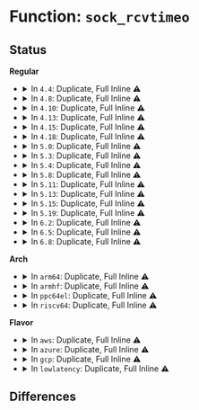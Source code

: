 # Function: <code>sock_rcvtimeo</code>

## Status
<b>Regular</b>
<ul>
<li>
<details>
<summary>In <code>4.4</code>: Duplicate, Full Inline ⚠️</summary>

**Collision:** Static Duplication

**Inline:** Full

**Transformation:** False

**Instances:**

```
In net/core/datagram.c (ffffffff8170ca1e)
Location: include/net/sock.h:2086
Inline: True
Inline callers:
  - net/core/datagram.c:__skb_recv_datagram
```
```
In net/ipv4/inet_connection_sock.c (ffffffff81764f82)
Location: include/net/sock.h:2086
Inline: True
Inline callers:
  - net/ipv4/inet_connection_sock.c:inet_csk_accept
```
```
In net/ipv4/tcp.c (ffffffff817662af)
Location: include/net/sock.h:2086
Inline: True
Inline callers:
  - net/ipv4/tcp.c:tcp_splice_read
  - net/ipv4/tcp.c:tcp_recvmsg
```
```
In net/unix/af_unix.c (ffffffff817bf348)
Location: include/net/sock.h:2086
Inline: True
Inline callers:
  - net/unix/af_unix.c:unix_stream_read_generic
```
</details>
</li>
<li>
<details>
<summary>In <code>4.8</code>: Duplicate, Full Inline ⚠️</summary>

**Collision:** Static Duplication

**Inline:** Full

**Transformation:** False

**Instances:**

```
In net/core/datagram.c (ffffffff81774535)
Location: include/net/sock.h:2059
Inline: True
Inline callers:
  - net/core/datagram.c:__skb_recv_datagram
```
```
In net/ipv4/inet_connection_sock.c (ffffffff817d1502)
Location: include/net/sock.h:2059
Inline: True
Inline callers:
  - net/ipv4/inet_connection_sock.c:inet_csk_accept
```
```
In net/ipv4/tcp.c (ffffffff817d33e3)
Location: include/net/sock.h:2059
Inline: True
Inline callers:
  - net/ipv4/tcp.c:tcp_recvmsg
  - net/ipv4/tcp.c:tcp_splice_read
```
```
In net/unix/af_unix.c (ffffffff8182c395)
Location: include/net/sock.h:2059
Inline: True
Inline callers:
  - net/unix/af_unix.c:unix_stream_read_generic
  - net/unix/af_unix.c:unix_dgram_recvmsg
```
</details>
</li>
<li>
<details>
<summary>In <code>4.10</code>: Duplicate, Full Inline ⚠️</summary>

**Collision:** Static Duplication

**Inline:** Full

**Transformation:** False

**Instances:**

```
In net/core/datagram.c (ffffffff817a1836)
Location: include/net/sock.h:2125
Inline: True
Inline callers:
  - net/core/datagram.c:__skb_recv_datagram
```
```
In net/ipv4/inet_connection_sock.c (ffffffff818013c2)
Location: include/net/sock.h:2125
Inline: True
Inline callers:
  - net/ipv4/inet_connection_sock.c:inet_csk_accept
```
```
In net/ipv4/tcp.c (ffffffff8180313a)
Location: include/net/sock.h:2125
Inline: True
Inline callers:
  - net/ipv4/tcp.c:tcp_recvmsg
  - net/ipv4/tcp.c:tcp_splice_read
```
```
In net/unix/af_unix.c (ffffffff8185de4c)
Location: include/net/sock.h:2125
Inline: True
Inline callers:
  - net/unix/af_unix.c:unix_stream_read_generic
  - net/unix/af_unix.c:unix_dgram_recvmsg
```
</details>
</li>
<li>
<details>
<summary>In <code>4.13</code>: Duplicate, Full Inline ⚠️</summary>

**Collision:** Static Duplication

**Inline:** Full

**Transformation:** False

**Instances:**

```
In net/core/datagram.c (ffffffff817c0866)
Location: include/net/sock.h:2149
Inline: True
Inline callers:
  - net/core/datagram.c:__skb_recv_datagram
```
```
In net/ipv4/inet_connection_sock.c (ffffffff81821894)
Location: include/net/sock.h:2149
Inline: True
Inline callers:
  - net/ipv4/inet_connection_sock.c:inet_csk_accept
```
```
In net/ipv4/tcp.c (ffffffff81823c4d)
Location: include/net/sock.h:2149
Inline: True
Inline callers:
  - net/ipv4/tcp.c:tcp_recvmsg
  - net/ipv4/tcp.c:tcp_splice_read
```
```
In net/ipv4/udp.c (ffffffff81845c00)
Location: include/net/sock.h:2149
Inline: True
Inline callers:
  - net/ipv4/udp.c:__skb_recv_udp
```
```
In net/unix/af_unix.c (ffffffff8188336d)
Location: include/net/sock.h:2149
Inline: True
Inline callers:
  - net/unix/af_unix.c:unix_stream_read_generic
  - net/unix/af_unix.c:unix_dgram_recvmsg
```
</details>
</li>
<li>
<details>
<summary>In <code>4.15</code>: Duplicate, Full Inline ⚠️</summary>

**Collision:** Static Duplication

**Inline:** Full

**Transformation:** False

**Instances:**

```
In net/core/datagram.c (ffffffff8183a286)
Location: include/net/sock.h:2163
Inline: True
Inline callers:
  - net/core/datagram.c:__skb_recv_datagram
```
```
In net/ipv4/inet_connection_sock.c (ffffffff818a0618)
Location: include/net/sock.h:2163
Inline: True
Inline callers:
  - net/ipv4/inet_connection_sock.c:inet_csk_accept
```
```
In net/ipv4/tcp.c (ffffffff818a5696)
Location: include/net/sock.h:2163
Inline: True
Inline callers:
  - net/ipv4/tcp.c:tcp_recvmsg
  - net/ipv4/tcp.c:tcp_splice_read
```
```
In net/ipv4/udp.c (ffffffff818c5640)
Location: include/net/sock.h:2163
Inline: True
Inline callers:
  - net/ipv4/udp.c:__skb_recv_udp
```
```
In net/unix/af_unix.c (ffffffff81903a6d)
Location: include/net/sock.h:2163
Inline: True
Inline callers:
  - net/unix/af_unix.c:unix_stream_read_generic
  - net/unix/af_unix.c:unix_dgram_recvmsg
```
</details>
</li>
<li>
<details>
<summary>In <code>4.18</code>: Duplicate, Full Inline ⚠️</summary>

**Collision:** Static Duplication

**Inline:** Full

**Transformation:** False

**Instances:**

```
In kernel/bpf/sockmap.c (ffffffff811cebc4)
Location: include/net/sock.h:2170
Inline: True
Inline callers:
  - kernel/bpf/sockmap.c:bpf_tcp_recvmsg
```
```
In net/core/datagram.c (ffffffff818849ca)
Location: include/net/sock.h:2170
Inline: True
Inline callers:
  - net/core/datagram.c:__skb_recv_datagram
```
```
In net/ipv4/inet_connection_sock.c (ffffffff818f53e8)
Location: include/net/sock.h:2170
Inline: True
Inline callers:
  - net/ipv4/inet_connection_sock.c:inet_csk_accept
```
```
In net/ipv4/tcp.c (ffffffff818f6e3f)
Location: include/net/sock.h:2170
Inline: True
Inline callers:
  - net/ipv4/tcp.c:tcp_recvmsg
  - net/ipv4/tcp.c:tcp_splice_read
```
```
In net/ipv4/udp.c (ffffffff8191cfbc)
Location: include/net/sock.h:2170
Inline: True
Inline callers:
  - net/ipv4/udp.c:__skb_recv_udp
```
```
In net/unix/af_unix.c (ffffffff8195bb99)
Location: include/net/sock.h:2170
Inline: True
Inline callers:
  - net/unix/af_unix.c:unix_stream_read_generic
  - net/unix/af_unix.c:unix_dgram_recvmsg
```
</details>
</li>
<li>
<details>
<summary>In <code>5.0</code>: Duplicate, Full Inline ⚠️</summary>

**Collision:** Static Duplication

**Inline:** Full

**Transformation:** False

**Instances:**

```
In net/core/datagram.c (ffffffff818a4c3a)
Location: include/net/sock.h:2256
Inline: True
Inline callers:
  - net/core/datagram.c:__skb_recv_datagram
```
```
In net/ipv4/inet_connection_sock.c (ffffffff81922d28)
Location: include/net/sock.h:2256
Inline: True
Inline callers:
  - net/ipv4/inet_connection_sock.c:inet_csk_accept
```
```
In net/ipv4/tcp.c (ffffffff819254af)
Location: include/net/sock.h:2256
Inline: True
Inline callers:
  - net/ipv4/tcp.c:tcp_recvmsg
  - net/ipv4/tcp.c:tcp_splice_read
```
```
In net/ipv4/udp.c (ffffffff8194b56c)
Location: include/net/sock.h:2256
Inline: True
Inline callers:
  - net/ipv4/udp.c:__skb_recv_udp
```
```
In net/ipv4/tcp_bpf.c (ffffffff81977e47)
Location: include/net/sock.h:2256
Inline: True
Inline callers:
  - net/ipv4/tcp_bpf.c:tcp_bpf_recvmsg
```
```
In net/unix/af_unix.c (ffffffff819903b9)
Location: include/net/sock.h:2256
Inline: True
Inline callers:
  - net/unix/af_unix.c:unix_stream_read_generic
  - net/unix/af_unix.c:unix_dgram_recvmsg
```
</details>
</li>
<li>
<details>
<summary>In <code>5.3</code>: Duplicate, Full Inline ⚠️</summary>

**Collision:** Static Duplication

**Inline:** Full

**Transformation:** False

**Instances:**

```
In net/core/datagram.c (ffffffff818f0395)
Location: include/net/sock.h:2262
Inline: True
Inline callers:
  - net/core/datagram.c:__skb_recv_datagram
```
```
In net/ipv4/inet_connection_sock.c (ffffffff819856df)
Location: include/net/sock.h:2262
Inline: True
Inline callers:
  - net/ipv4/inet_connection_sock.c:inet_csk_accept
```
```
In net/ipv4/tcp.c (ffffffff81989180)
Location: include/net/sock.h:2262
Inline: True
Inline callers:
  - net/ipv4/tcp.c:tcp_recvmsg
  - net/ipv4/tcp.c:tcp_splice_read
```
```
In net/ipv4/udp.c (ffffffff819afc4d)
Location: include/net/sock.h:2262
Inline: True
Inline callers:
  - net/ipv4/udp.c:__skb_recv_udp
```
```
In net/ipv4/tcp_bpf.c (ffffffff819e19c9)
Location: include/net/sock.h:2262
Inline: True
Inline callers:
  - net/ipv4/tcp_bpf.c:tcp_bpf_recvmsg
```
```
In net/unix/af_unix.c (ffffffff819fba95)
Location: include/net/sock.h:2262
Inline: True
Inline callers:
  - net/unix/af_unix.c:unix_stream_read_generic
  - net/unix/af_unix.c:unix_dgram_recvmsg
```
</details>
</li>
<li>
<details>
<summary>In <code>5.4</code>: Duplicate, Full Inline ⚠️</summary>

**Collision:** Static Duplication

**Inline:** Full

**Transformation:** False

**Instances:**

```
In net/core/datagram.c (ffffffff81922375)
Location: include/net/sock.h:2281
Inline: True
Inline callers:
  - net/core/datagram.c:__skb_recv_datagram
```
```
In net/ipv4/inet_connection_sock.c (ffffffff819bc3d2)
Location: include/net/sock.h:2281
Inline: True
Inline callers:
  - net/ipv4/inet_connection_sock.c:inet_csk_accept
```
```
In net/ipv4/tcp.c (ffffffff819c05d5)
Location: include/net/sock.h:2281
Inline: True
Inline callers:
  - net/ipv4/tcp.c:tcp_recvmsg
  - net/ipv4/tcp.c:tcp_splice_read
```
```
In net/ipv4/udp.c (ffffffff819e68dd)
Location: include/net/sock.h:2281
Inline: True
Inline callers:
  - net/ipv4/udp.c:__skb_recv_udp
```
```
In net/ipv4/tcp_bpf.c (ffffffff81a188c9)
Location: include/net/sock.h:2281
Inline: True
Inline callers:
  - net/ipv4/tcp_bpf.c:tcp_bpf_recvmsg
```
```
In net/unix/af_unix.c (ffffffff81a32725)
Location: include/net/sock.h:2281
Inline: True
Inline callers:
  - net/unix/af_unix.c:unix_stream_read_generic
  - net/unix/af_unix.c:unix_dgram_recvmsg
```
</details>
</li>
<li>
<details>
<summary>In <code>5.8</code>: Duplicate, Full Inline ⚠️</summary>

**Collision:** Static Duplication

**Inline:** Full

**Transformation:** False

**Instances:**

```
In net/core/datagram.c (ffffffff819f5dc5)
Location: include/net/sock.h:2333
Inline: True
Inline callers:
  - net/core/datagram.c:__skb_recv_datagram
```
```
In net/ipv4/inet_connection_sock.c (ffffffff81aa6fb1)
Location: include/net/sock.h:2333
Inline: True
Inline callers:
  - net/ipv4/inet_connection_sock.c:inet_csk_accept
```
```
In net/ipv4/tcp.c (ffffffff81aab0fd)
Location: include/net/sock.h:2333
Inline: True
Inline callers:
  - net/ipv4/tcp.c:tcp_recvmsg
  - net/ipv4/tcp.c:tcp_splice_read
```
```
In net/ipv4/udp.c (ffffffff81ad40ad)
Location: include/net/sock.h:2333
Inline: True
Inline callers:
  - net/ipv4/udp.c:__skb_recv_udp
```
```
In net/ipv4/tcp_bpf.c (ffffffff81b099ef)
Location: include/net/sock.h:2333
Inline: True
Inline callers:
  - net/ipv4/tcp_bpf.c:tcp_bpf_recvmsg
```
```
In net/unix/af_unix.c (ffffffff81b272b3)
Location: include/net/sock.h:2333
Inline: True
Inline callers:
  - net/unix/af_unix.c:unix_stream_read_generic
  - net/unix/af_unix.c:unix_dgram_recvmsg
```
```
In net/mptcp/protocol.c (ffffffff81bac2a9)
Location: include/net/sock.h:2333
Inline: True
Inline callers:
  - net/mptcp/protocol.c:mptcp_recvmsg
```
</details>
</li>
<li>
<details>
<summary>In <code>5.11</code>: Duplicate, Full Inline ⚠️</summary>

**Collision:** Static Duplication

**Inline:** Full

**Transformation:** False

**Instances:**

```
In net/core/datagram.c (ffffffff819f58c5)
Location: include/net/sock.h:2354
Inline: True
Inline callers:
  - net/core/datagram.c:__skb_recv_datagram
```
```
In net/ipv4/inet_connection_sock.c (ffffffff81ab1641)
Location: include/net/sock.h:2354
Inline: True
Inline callers:
  - net/ipv4/inet_connection_sock.c:inet_csk_accept
```
```
In net/ipv4/tcp.c (ffffffff81ab6051)
Location: include/net/sock.h:2354
Inline: True
Inline callers:
  - net/ipv4/tcp.c:tcp_recvmsg_locked
  - net/ipv4/tcp.c:tcp_splice_read
```
```
In net/ipv4/udp.c (ffffffff81ae05ed)
Location: include/net/sock.h:2354
Inline: True
Inline callers:
  - net/ipv4/udp.c:__skb_recv_udp
```
```
In net/ipv4/tcp_bpf.c (ffffffff81b17e09)
Location: include/net/sock.h:2354
Inline: True
Inline callers:
  - net/ipv4/tcp_bpf.c:tcp_bpf_recvmsg
```
```
In net/unix/af_unix.c (ffffffff81b35bb8)
Location: include/net/sock.h:2354
Inline: True
Inline callers:
  - net/unix/af_unix.c:unix_stream_read_generic
  - net/unix/af_unix.c:unix_dgram_recvmsg
```
```
In net/mptcp/protocol.c (ffffffff81bbdd60)
Location: include/net/sock.h:2354
Inline: True
Inline callers:
  - net/mptcp/protocol.c:mptcp_recvmsg
```
</details>
</li>
<li>
<details>
<summary>In <code>5.13</code>: Duplicate, Full Inline ⚠️</summary>

**Collision:** Static Duplication

**Inline:** Full

**Transformation:** False

**Instances:**

```
In net/core/datagram.c (ffffffff819dba65)
Location: include/net/sock.h:2390
Inline: True
Inline callers:
  - net/core/datagram.c:__skb_recv_datagram
```
```
In net/ipv4/inet_connection_sock.c (ffffffff81a9bfa9)
Location: include/net/sock.h:2390
Inline: True
Inline callers:
  - net/ipv4/inet_connection_sock.c:inet_csk_accept
```
```
In net/ipv4/tcp.c (ffffffff81aa122e)
Location: include/net/sock.h:2390
Inline: True
Inline callers:
  - net/ipv4/tcp.c:tcp_recvmsg_locked
  - net/ipv4/tcp.c:tcp_splice_read
```
```
In net/ipv4/udp.c (ffffffff81acc5ce)
Location: include/net/sock.h:2390
Inline: True
Inline callers:
  - net/ipv4/udp.c:__skb_recv_udp
```
```
In net/ipv4/tcp_bpf.c (ffffffff81b05a0e)
Location: include/net/sock.h:2390
Inline: True
Inline callers:
  - net/ipv4/tcp_bpf.c:tcp_bpf_recvmsg
```
```
In net/ipv4/udp_bpf.c (ffffffff81b05d89)
Location: include/net/sock.h:2390
Inline: True
Inline callers:
  - net/ipv4/udp_bpf.c:udp_bpf_recvmsg
```
```
In net/unix/af_unix.c (ffffffff81b23797)
Location: include/net/sock.h:2390
Inline: True
Inline callers:
  - net/unix/af_unix.c:unix_stream_read_generic
  - net/unix/af_unix.c:unix_dgram_recvmsg
```
```
In net/mptcp/protocol.c (ffffffff81bade9c)
Location: include/net/sock.h:2390
Inline: True
Inline callers:
  - net/mptcp/protocol.c:mptcp_recvmsg
```
</details>
</li>
<li>
<details>
<summary>In <code>5.15</code>: Duplicate, Full Inline ⚠️</summary>

**Collision:** Static Duplication

**Inline:** Full

**Transformation:** False

**Instances:**

```
In net/core/datagram.c (ffffffff81a8bcb5)
Location: include/net/sock.h:2449
Inline: True
Inline callers:
  - net/core/datagram.c:__skb_recv_datagram
```
```
In net/ipv4/inet_connection_sock.c (ffffffff81b57849)
Location: include/net/sock.h:2449
Inline: True
Inline callers:
  - net/ipv4/inet_connection_sock.c:inet_csk_accept
```
```
In net/ipv4/tcp.c (ffffffff81b5d1bb)
Location: include/net/sock.h:2449
Inline: True
Inline callers:
  - net/ipv4/tcp.c:tcp_recvmsg_locked
  - net/ipv4/tcp.c:tcp_splice_read
```
```
In net/ipv4/udp.c (ffffffff81b8ae5e)
Location: include/net/sock.h:2449
Inline: True
Inline callers:
  - net/ipv4/udp.c:__skb_recv_udp
```
```
In net/ipv4/tcp_bpf.c (ffffffff81bc8571)
Location: include/net/sock.h:2449
Inline: True
Inline callers:
  - net/ipv4/tcp_bpf.c:tcp_bpf_recvmsg
  - net/ipv4/tcp_bpf.c:tcp_bpf_recvmsg_parser
```
```
In net/ipv4/udp_bpf.c (ffffffff81bc8a56)
Location: include/net/sock.h:2449
Inline: True
Inline callers:
  - net/ipv4/udp_bpf.c:udp_bpf_recvmsg
```
```
In net/unix/af_unix.c (ffffffff81be7c54)
Location: include/net/sock.h:2449
Inline: True
Inline callers:
  - net/unix/af_unix.c:unix_stream_read_generic
  - net/unix/af_unix.c:__unix_dgram_recvmsg
```
```
In net/unix/unix_bpf.c (ffffffff81beb7fd)
Location: include/net/sock.h:2449
Inline: True
Inline callers:
  - net/unix/unix_bpf.c:unix_bpf_recvmsg
```
```
In net/mptcp/protocol.c (ffffffff81c7b0c9)
Location: include/net/sock.h:2449
Inline: True
Inline callers:
  - net/mptcp/protocol.c:mptcp_recvmsg
```
</details>
</li>
<li>
<details>
<summary>In <code>5.19</code>: Duplicate, Full Inline ⚠️</summary>

**Collision:** Static Duplication

**Inline:** Full

**Transformation:** False

**Instances:**

```
In net/core/datagram.c (ffffffff81c01510)
Location: include/net/sock.h:2572
Inline: True
Inline callers:
  - net/core/datagram.c:__skb_recv_datagram
```
```
In net/ipv4/inet_connection_sock.c (ffffffff81ce5830)
Location: include/net/sock.h:2572
Inline: True
Inline callers:
  - net/ipv4/inet_connection_sock.c:inet_csk_accept
```
```
In net/ipv4/tcp.c (ffffffff81cebbe0)
Location: include/net/sock.h:2572
Inline: True
Inline callers:
  - net/ipv4/tcp.c:tcp_recvmsg_locked
  - net/ipv4/tcp.c:tcp_splice_read
```
```
In net/ipv4/udp.c (ffffffff81d1ac52)
Location: include/net/sock.h:2572
Inline: True
Inline callers:
  - net/ipv4/udp.c:__skb_recv_udp
```
```
In net/ipv4/tcp_bpf.c (ffffffff81d5d8f7)
Location: include/net/sock.h:2572
Inline: True
Inline callers:
  - net/ipv4/tcp_bpf.c:tcp_bpf_recvmsg
  - net/ipv4/tcp_bpf.c:tcp_bpf_recvmsg_parser
```
```
In net/ipv4/udp_bpf.c (ffffffff81d5e045)
Location: include/net/sock.h:2572
Inline: True
Inline callers:
  - net/ipv4/udp_bpf.c:udp_bpf_recvmsg
```
```
In net/unix/af_unix.c (ffffffff81d7f502)
Location: include/net/sock.h:2572
Inline: True
Inline callers:
  - net/unix/af_unix.c:unix_stream_read_generic
  - net/unix/af_unix.c:__unix_dgram_recvmsg
```
```
In net/unix/unix_bpf.c (ffffffff81d83a14)
Location: include/net/sock.h:2572
Inline: True
Inline callers:
  - net/unix/unix_bpf.c:unix_bpf_recvmsg
```
```
In net/mptcp/protocol.c (ffffffff81e20117)
Location: include/net/sock.h:2572
Inline: True
Inline callers:
  - net/mptcp/protocol.c:mptcp_recvmsg
```
</details>
</li>
<li>
<details>
<summary>In <code>6.2</code>: Duplicate, Full Inline ⚠️</summary>

**Collision:** Static Duplication

**Inline:** Full

**Transformation:** False

**Instances:**

```
In net/core/datagram.c (ffffffff81db0870)
Location: include/net/sock.h:2618
Inline: True
Inline callers:
  - net/core/datagram.c:__skb_recv_datagram
```
```
In net/ipv4/inet_connection_sock.c (ffffffff81ea8a30)
Location: include/net/sock.h:2618
Inline: True
Inline callers:
  - net/ipv4/inet_connection_sock.c:inet_csk_accept
```
```
In net/ipv4/tcp.c (ffffffff81eafaa0)
Location: include/net/sock.h:2618
Inline: True
Inline callers:
  - net/ipv4/tcp.c:tcp_recvmsg_locked
  - net/ipv4/tcp.c:tcp_splice_read
```
```
In net/ipv4/udp.c (ffffffff81ee21f2)
Location: include/net/sock.h:2618
Inline: True
Inline callers:
  - net/ipv4/udp.c:__skb_recv_udp
```
```
In net/ipv4/tcp_bpf.c (ffffffff81f27b37)
Location: include/net/sock.h:2618
Inline: True
Inline callers:
  - net/ipv4/tcp_bpf.c:tcp_bpf_recvmsg
  - net/ipv4/tcp_bpf.c:tcp_bpf_recvmsg_parser
```
```
In net/ipv4/udp_bpf.c (ffffffff81f28815)
Location: include/net/sock.h:2618
Inline: True
Inline callers:
  - net/ipv4/udp_bpf.c:udp_bpf_recvmsg
```
```
In net/unix/af_unix.c (ffffffff81f4d1f2)
Location: include/net/sock.h:2618
Inline: True
Inline callers:
  - net/unix/af_unix.c:unix_stream_read_generic
  - net/unix/af_unix.c:__unix_dgram_recvmsg
```
```
In net/unix/unix_bpf.c (ffffffff81f51214)
Location: include/net/sock.h:2618
Inline: True
Inline callers:
  - net/unix/unix_bpf.c:unix_bpf_recvmsg
```
```
In net/mptcp/protocol.c (ffffffff81ff75f7)
Location: include/net/sock.h:2618
Inline: True
Inline callers:
  - net/mptcp/protocol.c:mptcp_recvmsg
```
</details>
</li>
<li>
<details>
<summary>In <code>6.5</code>: Duplicate, Full Inline ⚠️</summary>

**Collision:** Static Duplication

**Inline:** Full

**Transformation:** False

**Instances:**

```
In net/core/datagram.c (ffffffff81e20d30)
Location: include/net/sock.h:2606
Inline: True
Inline callers:
  - net/core/datagram.c:__skb_recv_datagram
```
```
In net/ipv4/inet_connection_sock.c (ffffffff81f072b0)
Location: include/net/sock.h:2606
Inline: True
Inline callers:
  - net/ipv4/inet_connection_sock.c:inet_csk_accept
```
```
In net/ipv4/tcp.c (ffffffff81f0def0)
Location: include/net/sock.h:2606
Inline: True
Inline callers:
  - net/ipv4/tcp.c:tcp_recvmsg_locked
  - net/ipv4/tcp.c:tcp_splice_read
```
```
In net/ipv4/udp.c (ffffffff81f41cf2)
Location: include/net/sock.h:2606
Inline: True
Inline callers:
  - net/ipv4/udp.c:__skb_recv_udp
```
```
In net/ipv4/tcp_bpf.c (ffffffff81f8793a)
Location: include/net/sock.h:2606
Inline: True
Inline callers:
  - net/ipv4/tcp_bpf.c:tcp_bpf_recvmsg_parser
```
```
In net/ipv4/udp_bpf.c (ffffffff81f88374)
Location: include/net/sock.h:2606
Inline: True
```
```
In net/unix/af_unix.c (ffffffff81facbd2)
Location: include/net/sock.h:2606
Inline: True
Inline callers:
  - net/unix/af_unix.c:unix_stream_read_generic
  - net/unix/af_unix.c:__unix_dgram_recvmsg
```
```
In net/unix/unix_bpf.c (ffffffff81fb0b76)
Location: include/net/sock.h:2606
Inline: True
```
```
In net/mptcp/protocol.c (ffffffff82073adf)
Location: include/net/sock.h:2606
Inline: True
Inline callers:
  - net/mptcp/protocol.c:mptcp_recvmsg
```
</details>
</li>
<li>
<details>
<summary>In <code>6.8</code>: Duplicate, Full Inline ⚠️</summary>

**Collision:** Static Duplication

**Inline:** Full

**Transformation:** False

**Instances:**

```
In net/core/datagram.c (ffffffff81edec00)
Location: include/net/sock.h:2596
Inline: True
Inline callers:
  - net/core/datagram.c:__skb_recv_datagram
```
```
In net/ipv4/inet_connection_sock.c (ffffffff81fcb5f5)
Location: include/net/sock.h:2596
Inline: True
Inline callers:
  - net/ipv4/inet_connection_sock.c:inet_csk_accept
```
```
In net/ipv4/tcp.c (ffffffff81fd1ff9)
Location: include/net/sock.h:2596
Inline: True
Inline callers:
  - net/ipv4/tcp.c:tcp_recvmsg_locked
  - net/ipv4/tcp.c:tcp_splice_read
```
```
In net/ipv4/udp.c (ffffffff82007b82)
Location: include/net/sock.h:2596
Inline: True
Inline callers:
  - net/ipv4/udp.c:__skb_recv_udp
```
```
In net/ipv4/tcp_bpf.c (ffffffff8204efd7)
Location: include/net/sock.h:2596
Inline: True
Inline callers:
  - net/ipv4/tcp_bpf.c:tcp_bpf_recvmsg_parser
```
```
In net/ipv4/udp_bpf.c (ffffffff8204fa94)
Location: include/net/sock.h:2596
Inline: True
```
```
In net/unix/af_unix.c (ffffffff8207b032)
Location: include/net/sock.h:2596
Inline: True
Inline callers:
  - net/unix/af_unix.c:unix_stream_read_generic
  - net/unix/af_unix.c:__unix_dgram_recvmsg
```
```
In net/unix/unix_bpf.c (ffffffff8207e216)
Location: include/net/sock.h:2596
Inline: True
```
```
In net/mptcp/protocol.c (ffffffff82148022)
Location: include/net/sock.h:2596
Inline: True
Inline callers:
  - net/mptcp/protocol.c:mptcp_recvmsg
```
</details>
</li>
</ul>
<b>Arch</b>
<ul>
<li>
<details>
<summary>In <code>arm64</code>: Duplicate, Full Inline ⚠️</summary>

**Collision:** Static Duplication

**Inline:** Full

**Transformation:** False

**Instances:**

```
In net/core/datagram.c (ffff800010bbcebc)
Location: include/net/sock.h:2281
Inline: True
Inline callers:
  - net/core/datagram.c:__skb_recv_datagram
```
```
In net/ipv4/inet_connection_sock.c (ffff800010c6dda0)
Location: include/net/sock.h:2281
Inline: True
Inline callers:
  - net/ipv4/inet_connection_sock.c:inet_csk_accept
```
```
In net/ipv4/tcp.c (ffff800010c70ac8)
Location: include/net/sock.h:2281
Inline: True
Inline callers:
  - net/ipv4/tcp.c:tcp_recvmsg
  - net/ipv4/tcp.c:tcp_splice_read
```
```
In net/ipv4/udp.c (ffff800010c99d28)
Location: include/net/sock.h:2281
Inline: True
Inline callers:
  - net/ipv4/udp.c:__skb_recv_udp
```
```
In net/ipv4/tcp_bpf.c (ffff800010cd43d4)
Location: include/net/sock.h:2281
Inline: True
Inline callers:
  - net/ipv4/tcp_bpf.c:tcp_bpf_recvmsg
```
```
In net/unix/af_unix.c (ffff800010cf1eec)
Location: include/net/sock.h:2281
Inline: True
Inline callers:
  - net/unix/af_unix.c:unix_stream_read_generic
  - net/unix/af_unix.c:unix_dgram_recvmsg
```
</details>
</li>
<li>
<details>
<summary>In <code>armhf</code>: Duplicate, Full Inline ⚠️</summary>

**Collision:** Static Duplication

**Inline:** Full

**Transformation:** False

**Instances:**

```
In net/core/datagram.c (c0cd902c)
Location: include/net/sock.h:2281
Inline: True
Inline callers:
  - net/core/datagram.c:__skb_recv_datagram
```
```
In net/ipv4/inet_connection_sock.c (c0d7c9b4)
Location: include/net/sock.h:2281
Inline: True
Inline callers:
  - net/ipv4/inet_connection_sock.c:inet_csk_accept
```
```
In net/ipv4/tcp.c (c0d7fad0)
Location: include/net/sock.h:2281
Inline: True
Inline callers:
  - net/ipv4/tcp.c:tcp_recvmsg
  - net/ipv4/tcp.c:tcp_splice_read
```
```
In net/ipv4/udp.c (c0daa2e4)
Location: include/net/sock.h:2281
Inline: True
Inline callers:
  - net/ipv4/udp.c:__skb_recv_udp
```
```
In net/ipv4/tcp_bpf.c (c0dde590)
Location: include/net/sock.h:2281
Inline: True
Inline callers:
  - net/ipv4/tcp_bpf.c:tcp_bpf_recvmsg
```
```
In net/unix/af_unix.c (c0df9e0c)
Location: include/net/sock.h:2281
Inline: True
Inline callers:
  - net/unix/af_unix.c:unix_stream_read_generic
  - net/unix/af_unix.c:unix_dgram_recvmsg
```
</details>
</li>
<li>
<details>
<summary>In <code>ppc64el</code>: Duplicate, Full Inline ⚠️</summary>

**Collision:** Static Duplication

**Inline:** Full

**Transformation:** False

**Instances:**

```
In net/core/datagram.c (c000000000c96014)
Location: include/net/sock.h:2281
Inline: True
Inline callers:
  - net/core/datagram.c:__skb_recv_datagram
```
```
In net/ipv4/inet_connection_sock.c (c000000000d74500)
Location: include/net/sock.h:2281
Inline: True
Inline callers:
  - net/ipv4/inet_connection_sock.c:inet_csk_accept
```
```
In net/ipv4/tcp.c (c000000000d77b20)
Location: include/net/sock.h:2281
Inline: True
Inline callers:
  - net/ipv4/tcp.c:tcp_recvmsg
  - net/ipv4/tcp.c:tcp_splice_read
```
```
In net/ipv4/udp.c (c000000000dab380)
Location: include/net/sock.h:2281
Inline: True
Inline callers:
  - net/ipv4/udp.c:__skb_recv_udp
```
```
In net/ipv4/tcp_bpf.c (c000000000df2418)
Location: include/net/sock.h:2281
Inline: True
Inline callers:
  - net/ipv4/tcp_bpf.c:tcp_bpf_recvmsg
```
```
In net/unix/af_unix.c (c000000000e18254)
Location: include/net/sock.h:2281
Inline: True
Inline callers:
  - net/unix/af_unix.c:unix_stream_read_generic
  - net/unix/af_unix.c:unix_dgram_recvmsg
```
</details>
</li>
<li>
<details>
<summary>In <code>riscv64</code>: Duplicate, Full Inline ⚠️</summary>

**Collision:** Static Duplication

**Inline:** Full

**Transformation:** False

**Instances:**

```
In net/core/datagram.c (ffffffe00074b5e2)
Location: include/net/sock.h:2281
Inline: True
Inline callers:
  - net/core/datagram.c:__skb_recv_datagram
```
```
In net/ipv4/inet_connection_sock.c (ffffffe0007d34bc)
Location: include/net/sock.h:2281
Inline: True
Inline callers:
  - net/ipv4/inet_connection_sock.c:inet_csk_accept
```
```
In net/ipv4/tcp.c (ffffffe0007d631e)
Location: include/net/sock.h:2281
Inline: True
Inline callers:
  - net/ipv4/tcp.c:tcp_recvmsg
  - net/ipv4/tcp.c:tcp_splice_read
```
```
In net/ipv4/udp.c (ffffffe0007f8ef0)
Location: include/net/sock.h:2281
Inline: True
Inline callers:
  - net/ipv4/udp.c:__skb_recv_udp
```
```
In net/ipv4/tcp_bpf.c (ffffffe000825346)
Location: include/net/sock.h:2281
Inline: True
Inline callers:
  - net/ipv4/tcp_bpf.c:tcp_bpf_recvmsg
```
```
In net/unix/af_unix.c (ffffffe00083f056)
Location: include/net/sock.h:2281
Inline: True
Inline callers:
  - net/unix/af_unix.c:unix_stream_read_generic
  - net/unix/af_unix.c:unix_dgram_recvmsg
```
</details>
</li>
</ul>
<b>Flavor</b>
<ul>
<li>
<details>
<summary>In <code>aws</code>: Duplicate, Full Inline ⚠️</summary>

**Collision:** Static Duplication

**Inline:** Full

**Transformation:** False

**Instances:**

```
In net/core/datagram.c (ffffffff818c2375)
Location: include/net/sock.h:2281
Inline: True
Inline callers:
  - net/core/datagram.c:__skb_recv_datagram
```
```
In net/ipv4/inet_connection_sock.c (ffffffff8195c242)
Location: include/net/sock.h:2281
Inline: True
Inline callers:
  - net/ipv4/inet_connection_sock.c:inet_csk_accept
```
```
In net/ipv4/tcp.c (ffffffff81960445)
Location: include/net/sock.h:2281
Inline: True
Inline callers:
  - net/ipv4/tcp.c:tcp_recvmsg
  - net/ipv4/tcp.c:tcp_splice_read
```
```
In net/ipv4/udp.c (ffffffff8198674d)
Location: include/net/sock.h:2281
Inline: True
Inline callers:
  - net/ipv4/udp.c:__skb_recv_udp
```
```
In net/ipv4/tcp_bpf.c (ffffffff819b7f59)
Location: include/net/sock.h:2281
Inline: True
Inline callers:
  - net/ipv4/tcp_bpf.c:tcp_bpf_recvmsg
```
```
In net/unix/af_unix.c (ffffffff819d1db5)
Location: include/net/sock.h:2281
Inline: True
Inline callers:
  - net/unix/af_unix.c:unix_stream_read_generic
  - net/unix/af_unix.c:unix_dgram_recvmsg
```
</details>
</li>
<li>
<details>
<summary>In <code>azure</code>: Duplicate, Full Inline ⚠️</summary>

**Collision:** Static Duplication

**Inline:** Full

**Transformation:** False

**Instances:**

```
In net/core/datagram.c (ffffffff8187c2b5)
Location: include/net/sock.h:2281
Inline: True
Inline callers:
  - net/core/datagram.c:__skb_recv_datagram
```
```
In net/ipv4/inet_connection_sock.c (ffffffff81915d32)
Location: include/net/sock.h:2281
Inline: True
Inline callers:
  - net/ipv4/inet_connection_sock.c:inet_csk_accept
```
```
In net/ipv4/tcp.c (ffffffff81919f35)
Location: include/net/sock.h:2281
Inline: True
Inline callers:
  - net/ipv4/tcp.c:tcp_recvmsg
  - net/ipv4/tcp.c:tcp_splice_read
```
```
In net/ipv4/udp.c (ffffffff8194020d)
Location: include/net/sock.h:2281
Inline: True
Inline callers:
  - net/ipv4/udp.c:__skb_recv_udp
```
```
In net/ipv4/tcp_bpf.c (ffffffff81974d49)
Location: include/net/sock.h:2281
Inline: True
Inline callers:
  - net/ipv4/tcp_bpf.c:tcp_bpf_recvmsg
```
```
In net/unix/af_unix.c (ffffffff8198eb75)
Location: include/net/sock.h:2281
Inline: True
Inline callers:
  - net/unix/af_unix.c:unix_stream_read_generic
  - net/unix/af_unix.c:unix_dgram_recvmsg
```
</details>
</li>
<li>
<details>
<summary>In <code>gcp</code>: Duplicate, Full Inline ⚠️</summary>

**Collision:** Static Duplication

**Inline:** Full

**Transformation:** False

**Instances:**

```
In net/core/datagram.c (ffffffff81913375)
Location: include/net/sock.h:2281
Inline: True
Inline callers:
  - net/core/datagram.c:__skb_recv_datagram
```
```
In net/ipv4/inet_connection_sock.c (ffffffff819c6a12)
Location: include/net/sock.h:2281
Inline: True
Inline callers:
  - net/ipv4/inet_connection_sock.c:inet_csk_accept
```
```
In net/ipv4/tcp.c (ffffffff819cac15)
Location: include/net/sock.h:2281
Inline: True
Inline callers:
  - net/ipv4/tcp.c:tcp_recvmsg
  - net/ipv4/tcp.c:tcp_splice_read
```
```
In net/ipv4/udp.c (ffffffff819f0f1d)
Location: include/net/sock.h:2281
Inline: True
Inline callers:
  - net/ipv4/udp.c:__skb_recv_udp
```
```
In net/ipv4/tcp_bpf.c (ffffffff81a229d9)
Location: include/net/sock.h:2281
Inline: True
Inline callers:
  - net/ipv4/tcp_bpf.c:tcp_bpf_recvmsg
```
```
In net/unix/af_unix.c (ffffffff81a3c835)
Location: include/net/sock.h:2281
Inline: True
Inline callers:
  - net/unix/af_unix.c:unix_stream_read_generic
  - net/unix/af_unix.c:unix_dgram_recvmsg
```
</details>
</li>
<li>
<details>
<summary>In <code>lowlatency</code>: Duplicate, Full Inline ⚠️</summary>

**Collision:** Static Duplication

**Inline:** Full

**Transformation:** False

**Instances:**

```
In net/core/datagram.c (ffffffff819344f5)
Location: include/net/sock.h:2281
Inline: True
Inline callers:
  - net/core/datagram.c:__skb_recv_datagram
```
```
In net/ipv4/inet_connection_sock.c (ffffffff819d0562)
Location: include/net/sock.h:2281
Inline: True
Inline callers:
  - net/ipv4/inet_connection_sock.c:inet_csk_accept
```
```
In net/ipv4/tcp.c (ffffffff819d47a5)
Location: include/net/sock.h:2281
Inline: True
Inline callers:
  - net/ipv4/tcp.c:tcp_recvmsg
  - net/ipv4/tcp.c:tcp_splice_read
```
```
In net/ipv4/udp.c (ffffffff819f931f)
Location: include/net/sock.h:2281
Inline: True
Inline callers:
  - net/ipv4/udp.c:__skb_recv_udp
```
```
In net/ipv4/tcp_bpf.c (ffffffff81a2ddcc)
Location: include/net/sock.h:2281
Inline: True
Inline callers:
  - net/ipv4/tcp_bpf.c:tcp_bpf_recvmsg
```
```
In net/unix/af_unix.c (ffffffff81a47de9)
Location: include/net/sock.h:2281
Inline: True
Inline callers:
  - net/unix/af_unix.c:unix_stream_read_generic
  - net/unix/af_unix.c:unix_dgram_recvmsg
```
</details>
</li>
</ul>

## Differences
